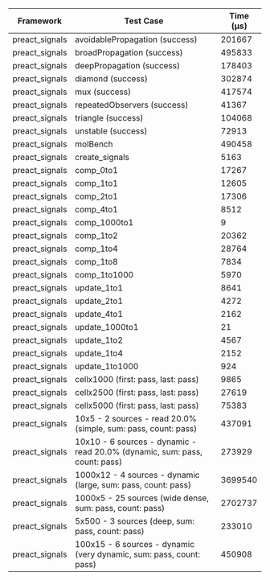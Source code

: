 | Framework | Test Case | Time (μs) |
| --- | --- | --- |
| preact_signals | avoidablePropagation (success) | 201667 |
| preact_signals | broadPropagation (success) | 495833 |
| preact_signals | deepPropagation (success) | 178403 |
| preact_signals | diamond (success) | 302874 |
| preact_signals | mux (success) | 417574 |
| preact_signals | repeatedObservers (success) | 41367 |
| preact_signals | triangle (success) | 104068 |
| preact_signals | unstable (success) | 72913 |
| preact_signals | molBench | 490458 |
| preact_signals | create_signals | 5163 |
| preact_signals | comp_0to1 | 17267 |
| preact_signals | comp_1to1 | 12605 |
| preact_signals | comp_2to1 | 17306 |
| preact_signals | comp_4to1 | 8512 |
| preact_signals | comp_1000to1 | 9 |
| preact_signals | comp_1to2 | 20362 |
| preact_signals | comp_1to4 | 28764 |
| preact_signals | comp_1to8 | 7834 |
| preact_signals | comp_1to1000 | 5970 |
| preact_signals | update_1to1 | 8641 |
| preact_signals | update_2to1 | 4272 |
| preact_signals | update_4to1 | 2162 |
| preact_signals | update_1000to1 | 21 |
| preact_signals | update_1to2 | 4567 |
| preact_signals | update_1to4 | 2152 |
| preact_signals | update_1to1000 | 924 |
| preact_signals | cellx1000 (first: pass, last: pass) | 9865 |
| preact_signals | cellx2500 (first: pass, last: pass) | 27619 |
| preact_signals | cellx5000 (first: pass, last: pass) | 75383 |
| preact_signals | 10x5 - 2 sources - read 20.0% (simple, sum: pass, count: pass) | 437091 |
| preact_signals | 10x10 - 6 sources - dynamic - read 20.0% (dynamic, sum: pass, count: pass) | 273929 |
| preact_signals | 1000x12 - 4 sources - dynamic (large, sum: pass, count: pass) | 3699540 |
| preact_signals | 1000x5 - 25 sources (wide dense, sum: pass, count: pass) | 2702737 |
| preact_signals | 5x500 - 3 sources (deep, sum: pass, count: pass) | 233010 |
| preact_signals | 100x15 - 6 sources - dynamic (very dynamic, sum: pass, count: pass) | 450908 |
